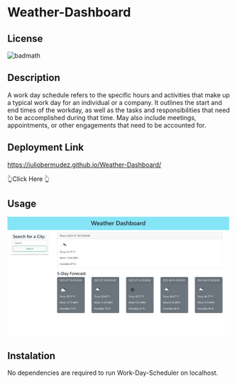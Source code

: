 # Weather-Dashboard

## License
![badmath](https://img.shields.io/bower/l/mi)

## Description
A work day schedule refers to the specific hours and activities that make up a typical work day for an individual or a company. It outlines the start and end times of the workday, as well as the tasks and responsibilities that need to be accomplished during that time. May also include meetings, appointments, or other engagements that need to be accounted for. 

## Deployment Link

https://juliobermudez.github.io/Weather-Dashboard/

👆Click Here 👆

## Usage
![Work-Day-Sheduler](./assets/images/127.0.0.1_5500_index.html%20(1).png)

## Instalation

No dependencies are required to run Work-Day-Scheduler on localhost.
